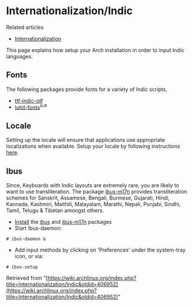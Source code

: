 # Internationalization/Indic

Related articles

*   [Internationalization](/index.php/Internationalization "Internationalization")

This page explains how setup your Arch installation in order to input Indic languages.

## Fonts

The following packages provide fonts for a variety of Indic scripts,

*   [ttf-indic-otf](https://www.archlinux.org/packages/?name=ttf-indic-otf)
*   [lohit-fonts](https://aur.archlinux.org/packages/lohit-fonts/)<sup><small>AUR</small></sup>

## Locale

Setting up the locale will ensure that applications use appropriate localizations when available. Setup your locale by following instructions [here](/index.php/Locale "Locale").

## Ibus

Since, Keyboards with Indic layouts are extremely rare, you are likely to want to use transliteration. The package [ibus-m17n](https://www.archlinux.org/packages/?name=ibus-m17n) provides transliteration schemes for Sanskrit, Assamese, Bengali, Burmese, Gujarati, Hindi, Kannada, Kashmiri, Maithili, Malayalam, Marathi, Nepali, Punjabi, Sindhi, Tamil, Telugu & Tibetan amongst others.

*   [Install](/index.php/Install "Install") the [ibus](https://www.archlinux.org/packages/?name=ibus) and [ibus-m17n](https://www.archlinux.org/packages/?name=ibus-m17n) packages
*   Start Ibus-daemon:

```
# ibus-daemon &

```

*   Add input methods by clicking on 'Preferences' under the system-tray icon, or via:

```
# ibus-setup

```

Retrieved from "[https://wiki.archlinux.org/index.php?title=Internationalization/Indic&oldid=406952](https://wiki.archlinux.org/index.php?title=Internationalization/Indic&oldid=406952)"